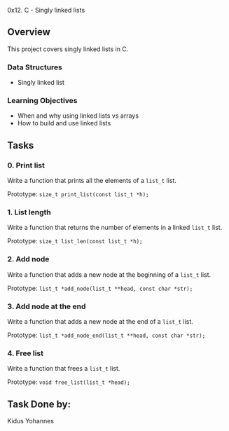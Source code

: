 
0x12. C - Singly linked lists

## Overview
This project covers singly linked lists in C.

### Data Structures
- Singly linked list

### Learning Objectives

- When and why using linked lists vs arrays
- How to build and use linked lists

## Tasks

### 0. Print list
Write a function that prints all the elements of a `list_t` list.

Prototype: `size_t print_list(const list_t *h);`

### 1. List length
Write a function that returns the number of elements in a linked `list_t` list.  

Prototype: `size_t list_len(const list_t *h);`

### 2. Add node
Write a function that adds a new node at the beginning of a `list_t` list.

Prototype: `list_t *add_node(list_t **head, const char *str);`

### 3. Add node at the end
Write a function that adds a new node at the end of a `list_t` list.

Prototype: `list_t *add_node_end(list_t **head, const char *str);`

### 4. Free list
Write a function that frees a `list_t` list.

Prototype: `void free_list(list_t *head);`

## Task Done by:
Kidus Yohannes
